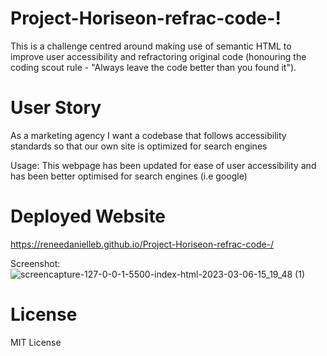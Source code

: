 # Project-Horiseon-refrac-code-!
This is a challenge centred around making use of semantic HTML to improve user accessibility and refractoring original code (honouring the coding scout rule - "Always leave the code better than you found it"). 

# User Story
As a marketing agency I want a codebase that follows accessibility standards so that our own site is optimized for search engines

Usage:
This webpage has been updated for ease of user accessibility and has been better optimised for search engines (i.e google) 

# Deployed Website
https://reneedanielleb.github.io/Project-Horiseon-refrac-code-/

Screenshot:
![screencapture-127-0-0-1-5500-index-html-2023-03-06-15_19_48 (1)](https://user-images.githubusercontent.com/119815093/223240715-4c14b4d5-ff9c-49f0-a5a4-726dbda6f8dd.png)

# License
MIT License
